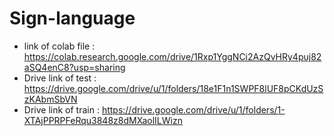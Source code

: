 # Sign-language
- link of colab file  : https://colab.research.google.com/drive/1Rxp1YggNCi2AzQvHRy4puj82aSQ4enC8?usp=sharing
- Drive link of test  : https://drive.google.com/drive/u/1/folders/18e1F1n1SWPF8lUF8pCKdUzSzKAbmSbVN
- Drive link of train : https://drive.google.com/drive/u/1/folders/1-XTAjPPRPFeRqu3848z8dMXaolILWizn
